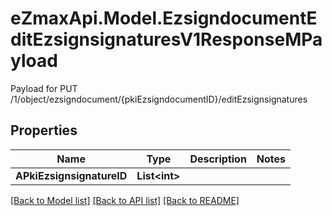 # eZmaxApi.Model.EzsigndocumentEditEzsignsignaturesV1ResponseMPayload
Payload for PUT /1/object/ezsigndocument/{pkiEzsigndocumentID}/editEzsignsignatures

## Properties

Name | Type | Description | Notes
------------ | ------------- | ------------- | -------------
**APkiEzsignsignatureID** | **List&lt;int&gt;** |  | 

[[Back to Model list]](../README.md#documentation-for-models) [[Back to API list]](../README.md#documentation-for-api-endpoints) [[Back to README]](../README.md)

